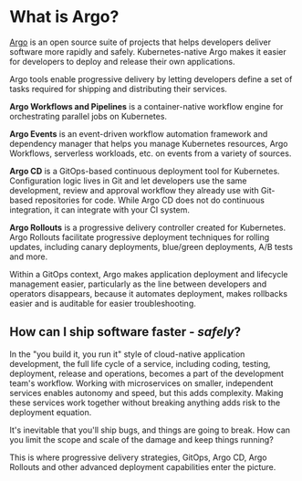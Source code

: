 # What is Argo? 

[Argo](/products/argo/) is an open source suite of projects that helps developers deliver software more rapidly and safely. Kubernetes-native Argo makes it easier for developers to deploy and release their own applications. 

Argo tools enable progressive delivery by letting developers define a set of tasks required for shipping and distributing their services. 

**Argo Workflows and Pipelines** is a container-native workflow engine for orchestrating parallel jobs on Kubernetes. 

**Argo Events** is an event-driven workflow automation framework and dependency manager that helps you manage Kubernetes resources, Argo Workflows, serverless workloads, etc. on events from a variety of sources.

**Argo CD** is a GitOps-based continuous deployment tool for Kubernetes. Configuration logic lives in Git and let developers use the same development, review and approval workflow they already use with Git-based repositories for code. While Argo CD does not do continuous integration, it can integrate with your CI system.

**Argo Rollouts** is a progressive delivery controller created for Kubernetes. Argo Rollouts facilitate progressive deployment techniques for rolling updates, including canary deployments, blue/green deployments, A/B tests and more. 

Within a GitOps context, Argo makes application deployment and lifecycle management easier, particularly as the line between developers and operators disappears, because it automates deployment, makes rollbacks easier and is auditable for easier troubleshooting.

## How can I ship software faster - _safely_?

In the "you build it, you run it" style of cloud-native application development, the full life cycle of a service, including coding, testing, deployment, release and operations, becomes a part of the development team's workflow. Working with microservices on smaller, independent services enables autonomy and speed, but this adds complexity. Making these services work together without breaking anything adds risk to the deployment equation.

It's inevitable that you'll ship bugs, and things are going to break. How can you limit the scope and scale of the damage and keep things running?

This is where progressive delivery strategies, GitOps, Argo CD, Argo Rollouts and other advanced deployment capabilities enter the picture.  
